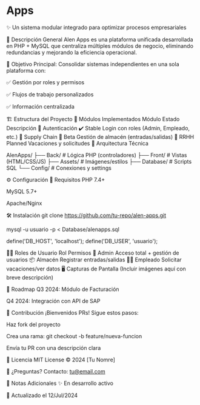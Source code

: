 # Apps

✨ Un sistema modular integrado para optimizar procesos empresariales

📌 Descripción General
Alen Apps es una plataforma unificada desarrollada en PHP + MySQL que centraliza múltiples módulos de negocio, eliminando redundancias y mejorando la eficiencia operacional.

🔹 Objetivo Principal: Consolidar sistemas independientes en una sola plataforma con:

✅ Gestión por roles y permisos

✅ Flujos de trabajo personalizados

✅ Información centralizada

🏗️ Estructura del Proyecto
📂 Módulos Implementados
Módulo	Estado	Descripción
🔹 Autenticación	✔️ Stable	Login con roles (Admin, Empleado, etc.)
🔹 Supply Chain	🚧 Beta	Gestión de almacén (entradas/salidas)
🔹 RRHH	Planned	Vacaciones y solicitudes
🧩 Arquitectura Técnica

AlenApps/
├── Back/           # Lógica PHP (controladores)
├── Front/          # Vistas (HTML/CSS/JS)
├── Assets/         # Imágenes/estilos
├── Database/       # Scripts SQL
└── Config/         # Conexiones y settings

⚙️ Configuración
🔧 Requisitos
PHP 7.4+

MySQL 5.7+

Apache/Nginx

🛠️ Instalación
git clone https://github.com/tu-repo/alen-apps.git

mysql -u usuario -p < Database/alenapps.sql

define('DB_HOST', 'localhost');
define('DB_USER', 'usuario');

👨‍💻 Roles de Usuario
Rol	Permisos
👑 Admin	Acceso total + gestión de usuarios
📦 Almacén	Registrar entradas/salidas
👨‍💼 Empleado	Solicitar vacaciones/ver datos
🖥️ Capturas de Pantalla
(Incluir imágenes aquí con breve descripción)

🚀 Roadmap
Q3 2024: Módulo de Facturación

Q4 2024: Integración con API de SAP

🤝 Contribución
¡Bienvenidos PRs! Sigue estos pasos:

Haz fork del proyecto

Crea una rama: git checkout -b feature/nueva-funcion

Envía tu PR con una descripción clara

📜 Licencia
MIT License © 2024 [Tu Nomre]

🔗 ¿Preguntas?
Contacto: tu@email.com

📝 Notas Adicionales
✨ En desarrollo activo

🔄 Actualizado el 12/Jul/2024
